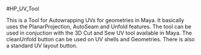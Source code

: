 #HP_UV_Tool

This is a Tool for Autowrapping UVs for geometries in Maya.
It basically uses the PlanarProjection, AutoSeam and Unfold features.
The tool can be used in conjuction with the 3D Cut and Sew UV tool available in Maya. 
The cleanUnfold button can be used on UV shells and Geometries.
There is also a standard UV layout button.